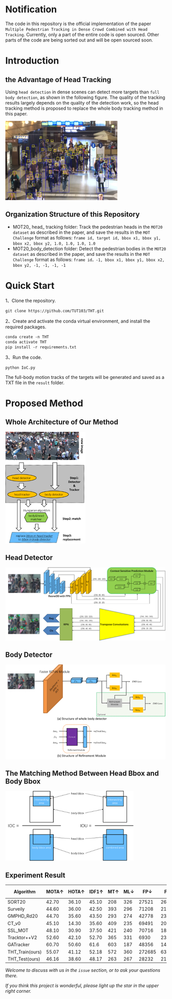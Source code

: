 # Notification

The code in this repository is the official implementation of the paper `Multiple Pedestrian Tracking in Dense Crowd Combined with Head Tracking`. Currently, only a part of the entire code is open sourced. Other parts of the code are being sorted out and will be open sourced soon.

# Introduction

## the Advantage of Head Tracking

Using `head detection` in dense scenes can detect more targets than `full body detection`, as shown in the following figure. The quality of the tracking results largely depends on the quality of the detection work, so the head tracking method is proposed to replace the whole body tracking method in this paper.

<img src="ReadMe.assets/Fig_1.png" width="350" />

## Organization Structure of this Repository

- MOT20_ head_ tracking folder: Track the pedestrian heads in the `MOT20 dataset` as described in the paper, and save the results in the `MOT Challenge` format as follows:
`frame id, target id, bbox x1, bbox y1, bbox x2, bbox y2, 1.0, 1.0, 1.0, 1.0`
- MOT20_body_detection folder: Detect the pedestrian bodies in the `MOT20 dataset` as described in the paper, and save the results in the `MOT Challenge` format as follows:
`frame id，-1, bbox x1, bbox y1, bbox x2, bbox y2, -1, -1, -1, -1`

# Quick Start

1、Clone the repository.

```
git clone https://github.com/TUT103/THT.git
```

2、Create and activate the conda virtual environment, and install the required packages.

```
conda create -n THT
conda activate THT
pip install -r requirements.txt
```

3、Run the code.

```
python IoC.py
```

The full-body motion tracks of the targets will be generated and saved as a TXT file in the `result` folder.

# Proposed Method

## Whole Architecture of Our Method

<img src="ReadMe.assets/Fig_2.png" width="250" />

## Head Detector

<img src="ReadMe.assets/Fig_3.png" alt="Fig_3" width="500" />



## Body Detector

<img src="ReadMe.assets/Fig_4.png" alt="Fig_4" width="500" align="middle"/>

## The Matching Method Between Head Bbox and Body Bbox 

<img src="ReadMe.assets/Fig_5.png" alt="Fig_5" width="400"/>

## Experiment Result

|Algorithm    | MOTA↑ | HOTA↑ | IDF1↑ | MT↑ | ML↓ | FP↓    | FN↓    | ID-Sw↓     |
| ---- | ---- | ---- | ---- | ---- | ---- | ---- | ---- |-----|
|SORT20               | 42.70 | 36.10 | 45.10 | 208 | 326 | 27521  | 264694 | 4470   |
|Surveily          | 44.60 | 36.00 | 42.50 | 393 | 296 | 71208  | 211064 | 4334      |
|GMPHD_Rd20     | 44.70 | 35.60 | 43.50 | 293 | 274 | 42778  | 236116 | 7492 |
|CT_v0         | 45.10 | 14.30 | 35.60 | 409 | 235 | 69491  | 207927 | 6492      |
|SSL_MOT         | 48.10 | 30.90 | 37.50 | 421 | 240 | 70716  | 186779 | 11247|
|Tracktor++V2  | 52.60 | 42.10 | 52.70 | 365 | 331 | 6930   | 236680 | 1648  |
|GATracker       | 60.70 | 50.60 | 61.6  | 603 | 187 | 48356  | 147468 | 7548  |
|THT_Train(ours)                 | 55.07 | 41.12 | 52.18 | 572 | 360 | 272685 | 637842 | 65129     |
|THT_Test(ours)                  | 46.16 | 38.60 | 48.17 | 263 | 267 | 28232  | 217032 | 33307    |

*Welcome to discuss with us in the `issue` section, or to ask your questions there.*

*If you think this project is wonderful, please light up the star in the upper right corner.*
